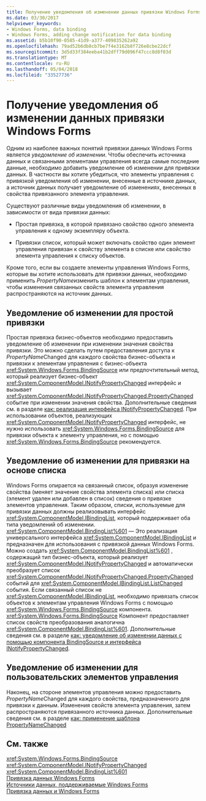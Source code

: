 ```yaml
---
title: Получение уведомления об изменении данных привязки Windows Forms
ms.date: 03/30/2017
helpviewer_keywords:
- Windows Forms, data binding
- Windows Forms, adding change notification for data binding
ms.assetid: b5b10f90-0585-41d9-a377-409835262a92
ms.openlocfilehash: 79ad52b6db8cb7be7f4e3162b8f726e8cbe22dcf
ms.sourcegitcommit: 3d5d33f384eeba41b2dff79d096f47ccc8d8f03d
ms.translationtype: MT
ms.contentlocale: ru-RU
ms.lasthandoff: 05/04/2018
ms.locfileid: "33527736"
---
```

# <a name="change-notification-in-windows-forms-data-binding"></a>Получение уведомления об изменении данных привязки Windows Forms
Одним из наиболее важных понятий привязки данных Windows Forms является *уведомление об изменении*. Чтобы обеспечить источника данных и связанными элементами управления всегда самые последние данные, необходимо добавить уведомление об изменении для привязки данных. В частности вы хотите убедиться, что элементы управления с привязкой уведомления об изменении, внесенные в источнике данных, а источник данных получает уведомление об изменениях, внесенных в свойства привязанного элемента управления.  
  
 Существуют различные виды уведомления об изменении, в зависимости от вида привязки данных:  
  
-   Простая привязка, в которой привязано свойство одного элемента управления к одному экземпляру объекта.  
  
-   Привязки список, который может включать свойство один элемент управления привязан к свойству элемента в списке или свойство элемента управления к списку объектов.  
  
 Кроме того, если вы создаете элементы управления Windows Forms, которые вы хотите использовать для привязки данных, необходимо применить *PropertyName*изменить шаблон к элементам управления, чтобы изменения связанных свойств элемента управления распространяются на источник данных.  
  
## <a name="change-notification-for-simple-binding"></a>Уведомление об изменении для простой привязки  
 Простая привязка бизнес-объектов необходимо предоставить уведомление об изменении при изменении значения свойства привязки. Это можно сделать путем предоставления доступа к *PropertyName*Changed для каждого свойства бизнес-объекта и привязки к элементам управления с бизнес-объекта <xref:System.Windows.Forms.BindingSource> или предпочтительный метод, который реализует бизнес-объект <xref:System.ComponentModel.INotifyPropertyChanged> интерфейс и вызывает <xref:System.ComponentModel.INotifyPropertyChanged.PropertyChanged> событие при изменении значения свойства. Дополнительные сведения см. в разделе [как: реализация интерфейса INotifyPropertyChanged](../../../docs/framework/winforms/how-to-implement-the-inotifypropertychanged-interface.md). При использовании объектов, реализующих <xref:System.ComponentModel.INotifyPropertyChanged> интерфейс, не нужно использовать <xref:System.Windows.Forms.BindingSource> для привязки объекта к элементу управления, но с помощью <xref:System.Windows.Forms.BindingSource> рекомендуется.  
  
## <a name="change-notification-for-list-based-binding"></a>Уведомление об изменении для привязки на основе списка  
 Windows Forms опирается на связанный список, образуя изменение свойства (меняет значение свойства элемента списка) или списка (элемент удален или добавлен в список) сведения о привязке элементов управления. Таким образом, списки, используемые для привязки данных должны реализовывать интерфейс <xref:System.ComponentModel.IBindingList>, который поддерживает оба типа уведомлений об изменении. <xref:System.ComponentModel.BindingList%601> — Это реализация универсального интерфейса <xref:System.ComponentModel.IBindingList> и предназначен для использования с привязкой данных Windows Forms. Можно создать <xref:System.ComponentModel.BindingList%601> , содержащий тип бизнес-объекта, который реализует <xref:System.ComponentModel.INotifyPropertyChanged> и автоматически преобразует список <xref:System.ComponentModel.INotifyPropertyChanged.PropertyChanged> событий для <xref:System.ComponentModel.IBindingList.ListChanged> события. Если связанный список не <xref:System.ComponentModel.IBindingList>, необходимо привязать список объектов к элементам управления Windows Forms с помощью <xref:System.Windows.Forms.BindingSource> компонента. <xref:System.Windows.Forms.BindingSource> Компонент предоставляет список свойств преобразования аналогична <xref:System.ComponentModel.BindingList%601>. Дополнительные сведения см. в разделе [как: уведомление об изменении данных с помощью компонента BindingSource и интерфейса INotifyPropertyChanged](../../../docs/framework/winforms/controls/raise-change-notifications--bindingsource.md).  
  
## <a name="change-notification-for-custom-controls"></a>Уведомление об изменении для пользовательских элементов управления  
 Наконец, на стороне элементов управления можно предоставить *PropertyName*Changed для каждого свойства, предназначенного для привязки к данным. Изменения свойств элемента управления, затем распространяются привязанного источника данных. Дополнительные сведения см. в разделе [как: применение шаблона PropertyNameChanged](../../../docs/framework/winforms/how-to-apply-the-propertynamechanged-pattern.md)  
  
## <a name="see-also"></a>См. также  
 <xref:System.Windows.Forms.BindingSource>  
 <xref:System.ComponentModel.INotifyPropertyChanged>  
 <xref:System.ComponentModel.BindingList%601>  
 [Привязка данных Windows Forms](../../../docs/framework/winforms/windows-forms-data-binding.md)  
 [Источники данных, поддерживаемые Windows Forms](../../../docs/framework/winforms/data-sources-supported-by-windows-forms.md)  
 [Привязка данных и Windows Forms](../../../docs/framework/winforms/data-binding-and-windows-forms.md)
